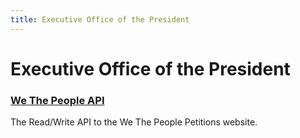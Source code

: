 ```yaml
---
title: Executive Office of the President
---
```


# Executive Office of the President

### [We The People API](https://petitions.whitehouse.gov/developers)
The Read/Write API to the We The People Petitions website.  
